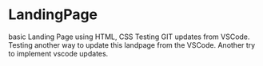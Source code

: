 # LandingPage
basic Landing Page using HTML, CSS
Testing GIT updates from VSCode.
Testing another way to update this landpage from the VSCode.
Another try to implement vscode updates.
